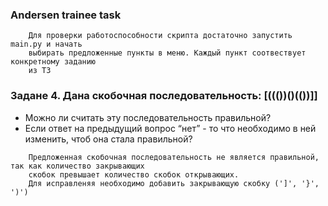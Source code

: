 ### Andersen trainee task
```
    Для проверки работоспособности скрипта достаточно запустить main.py и начать 
    выбирать предложенные пункты в меню. Каждый пункт соотвествует конкретному заданию
    из ТЗ
```
### Задане 4. Дана скобочная последовательность: [((())()(())]]
- Можно ли считать эту последовательность правильной?
- Если ответ на предыдущий вопрос “нет” - то что необходимо в ней изменить, чтоб она стала правильной?
```
    Предложенная скобочная последовательность не является правильной, так как количество закрывающих
    скобок превышает количество скобок открывающих. 
    Для исправленяя необходимо добавить закрывающую скобку (']', '}', ')')
```
